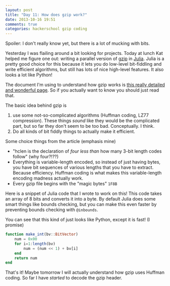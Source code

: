```yaml
---
layout: post
title: "Day 11: How does gzip work?"
date: 2013-10-16 19:51
comments: true
categories: hackerschool gzip coding
---
```


Spoiler: I don't really know yet, but there is a lot of mucking with bits.

Yesterday I was flailing around a bit looking for projects. Today at
lunch Kat helped me figure one out: writing a parallel version of
[gzip](http://en.wikipedia.org/wiki/Gzip) in
[Julia](http://julialang.org/). Julia is a pretty good choice for this
because it lets you do low-level bit-fiddling and write efficient
algorithms, but still has lots of nice high-level features. It also looks
a lot like Python!

The document I'm using to understand how gzip works is
[this really detailed and wonderful page](http://www.infinitepartitions.com/art001.html).
So if you actually want to know you should just read that.
<!-- more -->

The basic idea behind gzip is

1. use some not-so-complicated algorithms (Huffman coding, LZ77
  compression). These things *sound* like they would be the complicated
  part, but so far they don't seem to be too bad. Conceptually. I think.
2. Do all kinds of bit fiddly things to actually make it efficient.

Some choice things from the article (emphasis mine)

* "hclen is the declaration of *four less than* how many 3-bit length
  codes follow" (why four?!??)
* Everything is variable-length encoded, so instead of just having
  bytes, you have bit sequences of various lengths that you have to
  extract. Because efficiency. Huffman coding is what makes this
  variable-length encoding madness actually work.
* Every gzip file begins with the "magic bytes" `1F8B`

Here is a snippet of Julia code that I wrote to work on this! This code takes
an array of 8 bits and converts it into a byte. By default Julia does some
smart things like bounds checking, but you can make this even faster by
preventing bounds checking with `@inbounds`.

You can see that this kind of just looks like Python, except it is fast! (I
promise)

```julia
function make_int(bv::BitVector)
    num = 0x00
    for i=1:length(bv)
        num = (num << 1) + bv[i]
    end
    return num
end
```

That's it! Maybe tomorrow I will actually understand how gzip uses Huffman
coding. So far I have *started* to decode the gzip header.
